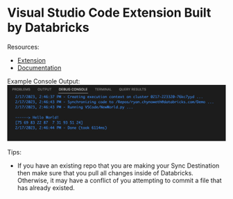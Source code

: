 # Visual Studio Code Extension Built by Databricks 

Resources:
- [Extension](https://marketplace.visualstudio.com/items?itemName=databricks.databricks)  
- [Documentation](https://docs.databricks.com/dev-tools/vscode-ext.html#advanced-tasks)  

Example Console Output:  
![](/VSCode/docs/Terminal.png)

Tips:
- If you have an existing repo that you are making your Sync Destination then make sure that you pull all changes inside of Databricks. Otherwise, it may have a conflict of you attempting to commit a file that has already existed. 
